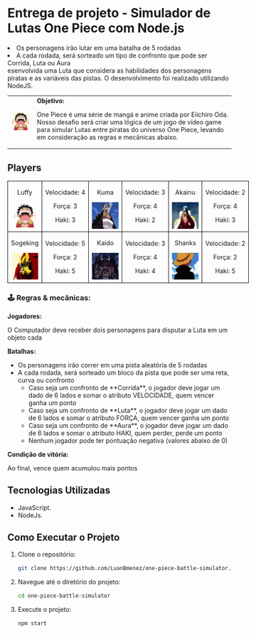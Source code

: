 # Entrega de projeto - Simulador de Lutas One Piece com Node.js

  <li> <label for="pistas-1-item">Os personagens irão lutar em uma batalha de 5 rodadas</label></li>
  <li> <label for="pistas-2-item">A cada rodada, será sorteado um tipo de confronto que pode ser Corrida, Luta ou Aura</label></li>esenvolvida uma Luta que considera as habilidades dos personagens piratas e as variáveis das pistas. O desenvolvimento foi realizado utilizando NodeJS.

<table>
        <tr>
            <td>
                <img src="./docs/header.gif" alt="One Piece Race" width="200">
            </td>
            <td>
                <b>Objetivo:</b>
                <p>One Piece é uma série de mangá e anime criada por Eiichiro Oda. Nosso desafio será criar uma lógica de um jogo de vídeo game para simular Lutas entre piratas do universo One Piece, levando em consideração as regras e mecânicas abaixo.</p>
            </td>
        </tr>
    </table>

<h2>Players</h2>
      <table style="border-collapse: collapse; width: 800px; margin: 0 auto;">
        <tr>
            <td style="border: 1px solid black; text-align: center;">
                <p>Luffy</p>
                <img src="./docs/Luffy.gif" alt="One Piece" width="60" height="60">
            </td>
            <td style="border: 1px solid black; text-align: center;">
                <p>Velocidade: 4</p>
                <p>Força: 3</p>
                <p>Haki: 3</p>
            </td>
             <td style="border: 1px solid black; text-align: center;">
                <p>Kuma</p>
                <img src="./docs/Kuma.gif" alt="One Piece" width="60" height="60">
            </td>
            <td style="border: 1px solid black; text-align: center;">
                <p>Velocidade: 3</p>
                <p>Força: 4</p>
                <p>Haki: 2</p>
            </td>
              <td style="border: 1px solid black; text-align: center;">
                <p>Akainu</p>
                <img src="./docs/Akainu.gif" alt="One Piece" width="60" height="60">
            </td>
            <td style="border: 1px solid black; text-align: center;">
                <p>Velocidade: 2</p>
                <p>Força: 4</p>
                <p>Haki: 3</p>
            </td>
        </tr>
        <tr>
            <td style="border: 1px solid black; text-align: center;">
                <p>Sogeking</p>
                <img src="./docs/Sogeking.gif" alt="One Piece" width="60" height="60">
            </td>
            <td style="border: 1px solid black; text-align: center;">
                <p>Velocidade: 5</p>
                <p>Força: 2</p>
                <p>Haki: 5</p>
            </td>
            <td style="border: 1px solid black; text-align: center;">
                <p>Kaido</p>
                <img src="./docs/Kaido.gif" alt="One Piece" width="60" height="60">
            </td>
            <td style="border: 1px solid black; text-align: center;">
                <p>Velocidade: 3</p>
                <p>Força: 4</p>
                <p>Haki: 4</p>
            </td>
            <td style="border: 1px solid black; text-align: center;">
                <p>Shanks</p>
                <img src="./docs/shanks.gif" alt="One Piece" width="60" height="60">
            </td>
            <td style="border: 1px solid black; text-align: center;">
                <p>Velocidade: 2</p>
                <p>Força: 2</p>
                <p>Haki: 5</p>
            </td>
        </tr>
    </table>

<p></p>

<h3>🕹️ Regras & mecânicas:</h3>

<b>Jogadores:</b>

<label for="jogadores-item">O Computador deve receber dois personagens para disputar a Luta em um objeto cada</label>

<b>Batalhas:</b>

<ul>
  <li> <label for="pistas-1-item">Os personagens irão correr em uma pista aleatória de 5 rodadas</label></li>
  <li> <label for="pistas-2-item">A cada rodada, será sorteado um bloco da pista que pode ser uma reta, curva ou confronto</label>
    <ul>
      <li><label for="pistas-2-1-item">Caso seja um confronto de **Corrida**, o jogador deve jogar um dado de 6 lados e somar o atributo VELOCIDADE, quem vencer ganha um ponto</label></li>
      <li><label for="pistas-2-2-item">Caso seja um confronto de **Luta**, o jogador deve jogar um dado de 6 lados e somar o atributo FORÇA, quem vencer ganha um ponto</label></li>
      <li><label for="pistas-2-3-item">Caso seja um confronto de **Aura**, o jogador deve jogar um dado de 6 lados e somar o atributo HAKI, quem perder, perde um ponto</label></li>
      <li><label for="pistas-2-3-item">Nenhum jogador pode ter pontuação negativa (valores abaixo de 0)</label></li>
    </ul>
  </li>
</ul>

<b>Condição de vitória:</b>

<label for="vitoria-item">Ao final, vence quem acumulou mais pontos</label>

## Tecnologias Utilizadas

- JavaScript.
- NodeJs.

## Como Executar o Projeto

1. Clone o repositório:
   ```bash
   git clone https://github.com/LuanBmenez/one-piece-battle-simulator.git
   ```

2. Navegue até o diretório do projeto:
   ```bash
   cd one-piece-battle-simulator
   ```

3. Execute o projeto:
   ```bash
   npm start
   ```
